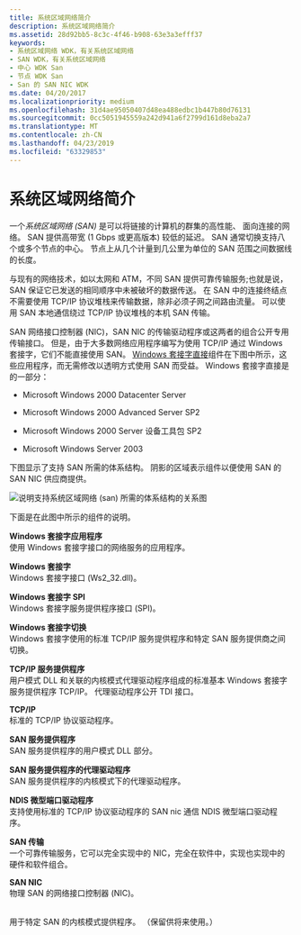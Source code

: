 ```yaml
---
title: 系统区域网络简介
description: 系统区域网络简介
ms.assetid: 28d92bb5-8c3c-4f46-b908-63e3a3efff37
keywords:
- 系统区域网络 WDK，有关系统区域网络
- SAN WDK，有关系统区域网络
- 中心 WDK San
- 节点 WDK San
- San 的 SAN NIC WDK
ms.date: 04/20/2017
ms.localizationpriority: medium
ms.openlocfilehash: 31d4ae95050407d48ea488edbc1b447b80d76131
ms.sourcegitcommit: 0cc5051945559a242d941a6f2799d161d8eba2a7
ms.translationtype: MT
ms.contentlocale: zh-CN
ms.lasthandoff: 04/23/2019
ms.locfileid: "63329853"
---
```

# <a name="introduction-to-system-area-networks"></a>系统区域网络简介





一个*系统区域网络 (SAN)* 是可以将链接的计算机的群集的高性能、 面向连接的网络。 SAN 提供高带宽 (1 Gbps 或更高版本) 较低的延迟。 SAN 通常切换支持八个或多个节点的中心。 节点上从几个计量到几公里为单位的 SAN 范围之间数据线的长度。

与现有的网络技术，如以太网和 ATM，不同 SAN 提供可靠传输服务;也就是说，SAN 保证它已发送的相同顺序中未被破坏的数据传送。 在 SAN 中的连接终结点不需要使用 TCP/IP 协议堆栈来传输数据，除非必须子网之间路由流量。 可以使用 SAN 本地通信绕过 TCP/IP 协议堆栈的本机 SAN 传输。

SAN 网络接口控制器 (NIC)，SAN NIC 的传输驱动程序或这两者的组合公开专用传输接口。 但是，由于大多数网络应用程序编写为使用 TCP/IP 通过 Windows 套接字，它们不能直接使用 SAN。 [Windows 套接字直接](windows-sockets-direct.md)组件在下图中所示，这些应用程序，而无需修改以透明方式使用 SAN 而受益。 Windows 套接字直接是的一部分：

-   Microsoft Windows 2000 Datacenter Server

-   Microsoft Windows 2000 Advanced Server SP2

-   Microsoft Windows 2000 Server 设备工具包 SP2

-   Microsoft Windows Server 2003

下图显示了支持 SAN 所需的体系结构。 阴影的区域表示组件以便使用 SAN 的 SAN NIC 供应商提供。

![说明支持系统区域网络 (san) 所需的体系结构的关系图](images/wsdpsan.png)

下面是在此图中所示的组件的说明。

<a href="" id="windows-sockets-application-------"></a>**Windows 套接字应用程序**   
使用 Windows 套接字接口的网络服务的应用程序。

<a href="" id="windows-sockets-------"></a>**Windows 套接字**   
Windows 套接字接口 (Ws2\_32.dll)。

<a href="" id="windows-sockets-spi-------"></a>**Windows 套接字 SPI**   
Windows 套接字服务提供程序接口 (SPI)。

<a href="" id="windows-sockets-switch"></a>**Windows 套接字切换**  
Windows 套接字使用的标准 TCP/IP 服务提供程序和特定 SAN 服务提供商之间切换。

<a href="" id="tcp-ip-service-provider"></a>**TCP/IP 服务提供程序**  
用户模式 DLL 和关联的内核模式代理驱动程序组成的标准基本 Windows 套接字服务提供程序 TCP/IP。 代理驱动程序公开 TDI 接口。

<a href="" id="tcp-ip"></a>**TCP/IP**  
标准的 TCP/IP 协议驱动程序。

<a href="" id="san-service-provider"></a>**SAN 服务提供程序**  
SAN 服务提供程序的用户模式 DLL 部分。

<a href="" id="proxy-driver-for-a-san-service-provider"></a>**SAN 服务提供程序的代理驱动程序**  
SAN 服务提供程序的内核模式下的代理驱动程序。

<a href="" id="ndis-miniport-driver"></a>**NDIS 微型端口驱动程序**  
支持使用标准的 TCP/IP 协议驱动程序的 SAN nic 通信 NDIS 微型端口驱动程序。

<a href="" id="san-transport"></a>**SAN 传输**  
一个可靠传输服务，它可以完全实现中的 NIC，完全在软件中，实现也实现中的硬件和软件组合。

<a href="" id="san-nic"></a>**SAN NIC**  
物理 SAN 的网络接口控制器 (NIC)。

[]()  
用于特定 SAN 的内核模式提供程序。 （保留供将来使用。）

 

 





